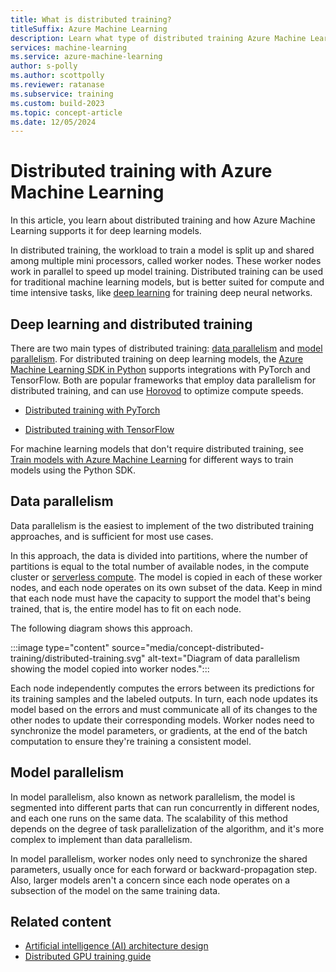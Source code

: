 ```yaml
---
title: What is distributed training?
titleSuffix: Azure Machine Learning
description: Learn what type of distributed training Azure Machine Learning supports and the open source framework integrations available for distributed training.
services: machine-learning
ms.service: azure-machine-learning
author: s-polly
ms.author: scottpolly
ms.reviewer: ratanase
ms.subservice: training
ms.custom: build-2023
ms.topic: concept-article
ms.date: 12/05/2024
---
```


# Distributed training with Azure Machine Learning

In this article, you learn about distributed training and how Azure Machine Learning supports it for deep learning models. 

In distributed training, the workload to train a model is split up and shared among multiple mini processors, called worker nodes. These worker nodes work in parallel to speed up model training. Distributed training can be used for traditional machine learning models, but is better suited for compute and time intensive tasks, like [deep learning](concept-deep-learning-vs-machine-learning.md) for training deep neural networks. 

## Deep learning and distributed training

There are two main types of distributed training: [data parallelism](#data-parallelism) and [model parallelism](#model-parallelism). For distributed training on deep learning models, the [Azure Machine Learning SDK in Python](https://github.com/Azure/azure-sdk-for-python/blob/main/README.md) supports integrations with PyTorch and TensorFlow. Both are popular frameworks that employ data parallelism for distributed training, and can use [Horovod](https://horovod.readthedocs.io/en/latest/summary_include.html) to optimize compute speeds.

* [Distributed training with PyTorch](how-to-train-distributed-gpu.md#pytorch)

* [Distributed training with TensorFlow](how-to-train-distributed-gpu.md#tensorflow)

For machine learning models that don't require distributed training, see [Train models with Azure Machine Learning](concept-train-machine-learning-model.md#python-sdk) for different ways to train models using the Python SDK.

## Data parallelism

Data parallelism is the easiest to implement of the two distributed training approaches, and is sufficient for most use cases.

In this approach, the data is divided into partitions, where the number of partitions is equal to the total number of available nodes, in the compute cluster or [serverless compute](./how-to-use-serverless-compute.md). The model is copied in each of these worker nodes, and each node operates on its own subset of the data. Keep in mind that each node must have the capacity to support the model that's being trained, that is, the entire model has to fit on each node.

The following diagram shows this approach.

:::image type="content" source="media/concept-distributed-training/distributed-training.svg" alt-text="Diagram of data parallelism showing the model copied into worker nodes.":::

Each node independently computes the errors between its predictions for its training samples and the labeled outputs. In turn, each node updates its model based on the errors and must communicate all of its changes to the other nodes to update their corresponding models. Worker nodes need to synchronize the model parameters, or gradients, at the end of the batch computation to ensure they're training a consistent model. 

## Model parallelism

In model parallelism, also known as network parallelism, the model is segmented into different parts that can run concurrently in different nodes, and each one runs on the same data. The scalability of this method depends on the degree of task parallelization of the algorithm, and it's more complex to implement than data parallelism. 

In model parallelism, worker nodes only need to synchronize the shared parameters, usually once for each forward or backward-propagation step. Also, larger models aren't a concern since each node operates on a subsection of the model on the same training data.

## Related content

* [Artificial intelligence (AI) architecture design](/azure/architecture/reference-architectures/ai/training-deep-learning)
* [Distributed GPU training guide](how-to-train-distributed-gpu.md)
